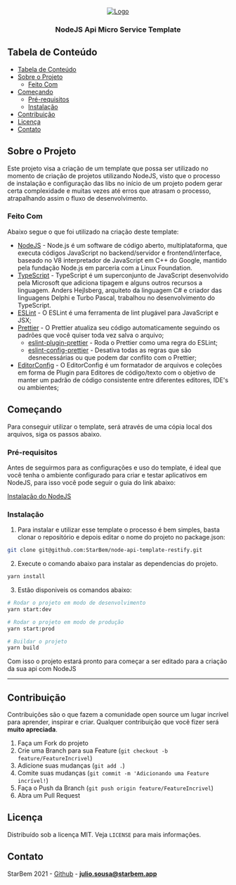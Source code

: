 <!-- PROJECT LOGO -->
<br />
<p align="center">
  <a href="https://starbem.app">
    <img src="https://starbem-site-cms.s3.amazonaws.com/images/Starbem_logo_b001241faf.png" alt="Logo">
  </a>

  <h3 align="center">NodeJS Api Micro Service Template</h3>
</p>

<!-- TABLE OF CONTENTS -->

## Tabela de Conteúdo

- [Tabela de Conteúdo](#tabela-de-conte%C3%BAdo)
- [Sobre o Projeto](#sobre-o-projeto)
  - [Feito Com](#feito-com)
- [Começando](#come%C3%A7ando)
  - [Pré-requisitos](#pr%C3%A9-requisitos)
  - [Instalação](#instala%C3%A7%C3%A3o)
- [Contribuição](#contribui%C3%A7%C3%A3o)
- [Licença](#licen%C3%A7a)
- [Contato](#contato)

<!-- ABOUT THE PROJECT -->

## Sobre o Projeto

Este projeto visa a criação de um template que possa ser utilizado no momento de criação de projetos utilizando NodeJS, visto que o processo de instalação e configuração das libs no início de um projeto podem gerar certa complexidade e muitas vezes até erros que atrasam o processo, atrapalhando assim o fluxo de desenvolvimento.

### Feito Com

Abaixo segue o que foi utilizado na criação deste template:

- [NodeJS](https://nodejs.org) - Node.js é um software de código aberto, multiplataforma, que executa códigos JavaScript no backend/servidor e frontend/interface, baseado no V8 interpretador de JavaScript em C++ do Google, mantido pela fundação Node.js em parceria com a Linux Foundation.
- [TypeScript](https://www.typescriptlang.org/) - TypeScript é um superconjunto de JavaScript desenvolvido pela Microsoft que adiciona tipagem e alguns outros recursos a linguagem. Anders Hejlsberg, arquiteto da linguagem C# e criador das linguagens Delphi e Turbo Pascal, trabalhou no desenvolvimento do TypeScript.
- [ESLint](https://eslint.org/) - O ESLint é uma ferramenta de lint plugável para JavaScript e JSX;
- [Prettier](https://prettier.io/) - O Prettier atualiza seu código automaticamente seguindo os padrões que você quiser toda vez salva o arquivo;
  - [eslint-plugin-prettier](https://github.com/prettier/eslint-plugin-prettier) - Roda o Prettier como uma regra do ESLint;
  - [eslint-config-prettier](https://github.com/prettier/eslint-config-prettier) - Desativa todas as regras que são desnecessárias ou que podem dar conflito com o Prettier;
- [EditorConfig](https://editorconfig.org/) - O EditorConfig é um formatador de arquivos e coleções em forma de Plugin para Editores de código/texto com o objetivo de manter um padrão de código consistente entre diferentes editores, IDE's ou ambientes;

<!-- GETTING STARTED -->

## Começando

Para conseguir utilizar o template, será através de uma cópia local dos arquivos, siga os passos abaixo.

### Pré-requisitos

Antes de seguirmos para as configurações e uso do template, é ideal que você tenha o ambiente configurado para criar e testar aplicativos em NodeJS, para isso você pode seguir o guia do link abaixo:

[Instalação do NodeJS](https://nodejs.org/en/download/)

### Instalação

1. Para instalar e utilizar esse template o processo é bem simples, basta clonar o repositório e depois editar o nome do projeto no package.json:

```sh
git clone git@github.com:StarBem/node-api-template-restify.git
```

2. Execute o comando abaixo para instalar as dependencias do projeto.

```sh
yarn install
```

3. Estão disponiveis os comandos abaixo:

```sh
# Rodar o projeto em modo de desenvolvimento
yarn start:dev

# Rodar o projeto em modo de produção
yarn start:prod

# Buildar o projeto
yarn build
```

Com isso o projeto estará pronto para começar a ser editado para a criação da sua api com NodeJS

---

<!-- CONTRIBUTING -->

## Contribuição

Contribuições são o que fazem a comunidade open source um lugar incrível para aprender, inspirar e criar. Qualquer contribuição que você fizer será **muito apreciada**.

1. Faça um Fork do projeto
2. Crie uma Branch para sua Feature (`git checkout -b feature/FeatureIncrivel`)
3. Adicione suas mudanças (`git add .`)
4. Comite suas mudanças (`git commit -m 'Adicionando uma Feature incrível!`)
5. Faça o Push da Branch (`git push origin feature/FeatureIncrivel`)
6. Abra um Pull Request

<!-- LICENSE -->

## Licença

Distribuído sob a licença MIT. Veja `LICENSE` para mais informações.

<!-- CONTACT -->

## Contato

StarBem 2021 - [Github](https://github.com/StarBem) - **julio.sousa@starbem.app**
